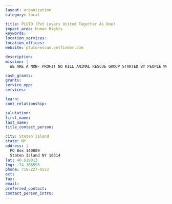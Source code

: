 ```yaml
---
layout: organization
category: local

title: PLUTO (Pet Lovers United Together As One)
impact_area: Human Rights
keywords: 
location_services: 
location_offices: 
website: plutorescue.petfinder.com

description: 
mission: |
  WE ARE A NON- PROFIT NO KILL ANIMAL RESCUE GROUP STARTED BY PEOPLE WHO HAVE A SPECIAL PLACE IN THEIR HEARTS FOR THE HOMELESS,ABANDONED,SICK AND UNWANTED ANIMALS. TO PROMOTE HUMANE EDUCATION DESIGNED TO INCREASE AWARENESS,COMPASSION AND RESPONSIBLE PET OWNERSHIP.AN ALL VOLUNTEER GROUP DEDICATED TO RESCUING,PROVIDING MEDICAL ATTENTION AND UNCONDITIONAL LOVE UNTIL PLACED IN A PERMANENT AND WELL EDUCATED HOME.... 

cash_grants: 
grants: 
service_opp: 
services: 

learn: 
cont_relationship: 

salutation: 
first_name: 
last_name: 
title_contact_person: 

city: Staten Island
state: NY
address: |
  PO Box 140889  
  Staten Island NY 10314
lat: 40.619013
lng: -74.166593
phone: 718-227-0553
ext: 
fax: 
email: 
preferred_contact: 
contact_person_intro: 
---
```

